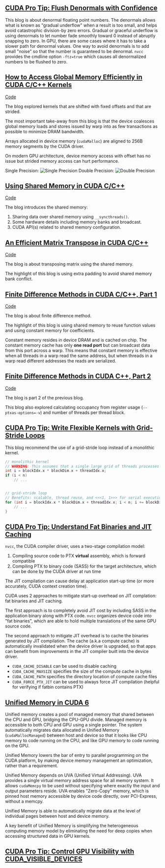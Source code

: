 ## [CUDA Pro Tip: Flush Denormals with Confidence](https://developer.nvidia.com/blog/cuda-pro-tip-flush-denormals-confidence/)

This blog is about denormal floating point numbers.
The denormals allows what is known as "gradual underflow" when a result is too small, and helps avoid catastrophic division-by zero errors.
Gradual or graceful underflow is using denormals to let number fade smoothly toward 0 instead of abruptly snapping to zero.
In GPU, there are some cases where it has to take a slower path for denormal values.
One way to avoid denormals is to add small "noise" so that the number is guaranteed to be denormal.
`nvcc` provides the cmdline option `-ftz=true` which causes all denormalized numbers to be flushed to zero.

## [How to Access Global Memory Efficiently in CUDA C/C++ Kernels](https://developer.nvidia.com/blog/how-access-global-memory-efficiently-cuda-c-kernels/)

[Code](src/gmem_access.cu)

The blog explored kernels that are shifted with fixed offsets and that are strided.

The most important take-away from this blog is that the device coalesces global memory loads and stores issued by warp into as few transactions as possible to minimize DRAM bandwidth.

Arrays allocated in device memory (`cudaMalloc`) are aligned to 256B memory segments by the CUDA driver.

On modern GPU architecture, device memory access with offset has no issue but strided memory access can hurt performance.

Single Precision: ![Single Precision](misc/bandwidth_single.png)
Double Precision: ![Double Precision](misc/bandwidth_double.png)

## [Using Shared Memory in CUDA C/C++](https://developer.nvidia.com/blog/using-shared-memory-cuda-cc/)

[Code](src/smem.cu)

The blog introduces the shared memory:

1. Sharing data over shared memory using `__syncthreads()`.
2. Some hardware details including memory banks and broadcast.
3. CUDA API(s) related to shared memory configuration.

## [An Efficient Matrix Transpose in CUDA C/C++](https://developer.nvidia.com/blog/efficient-matrix-transpose-cuda-cc/)

[Code](src/matrix_transpose.cu)

The blog is about transposing matrix using the shared memory.

The highlight of this blog is using extra padding to avoid shared memory bank conflict.

## [Finite Difference Methods in CUDA C/C++, Part 1](https://developer.nvidia.com/blog/finite-difference-methods-cuda-cc-part-1/)

[Code](src/finite_difference.cu)

The blog is about finite difference method.

The highlight of this blog is using shared memory to reuse function values and using constant memory for coefficients.

Constant memory resides in device DRAM and is cached on chip.
The constant memory cache has only **one read port** but can broadcast data from this port across a warp.
This means that constant memory is effective when all threads in a warp read the same address, but when threads in a warp read different addresses the reads are serialized.

## [Finite Difference Methods in CUDA C++, Part 2](https://developer.nvidia.com/blog/finite-difference-methods-cuda-c-part-2/)

[Code](src/finite_difference.cu)

The blog is part 2 of the previous blog.

This blog also explored calculating occupancy from register usage (`--ptxas-options=-v`) and number of threads per thread block.

## [CUDA Pro Tip: Write Flexible Kernels with Grid-Stride Loops](https://developer.nvidia.com/blog/cuda-pro-tip-write-flexible-kernels-grid-stride-loops/)

This blog recommend the use of a grid-stride loop instead of a monolithic kernel.

```cpp
// monolithic kernel
// WARNING: This assumes that a single large grid of threads processes the entire array in one pass
int i = blockIdx.x * blockDim.x + threadIdx.x;
if (i < n)
    // ...


// grid-stride loop
// Benefits: scalable, thread reuse, and <<<1, 1>>> for serial execution, which is useful for debugging
for (int i = blockIdx.x * blockDim.x + threadIdx.x; i < n; i += blockDim.x * gridDim.x) {
    // ...
}
```

## [CUDA Pro Tip: Understand Fat Binaries and JIT Caching](https://developer.nvidia.com/blog/cuda-pro-tip-understand-fat-binaries-jit-caching/)

`nvcc`, the CUDA compiler driver, uses a two-stage compilation model:

1. Compiling source code to PTX **virtual** assembly, which is forward compatible
2. Compiling PTX to binary code (SASS) for the target architecture, which can be done by the CUDA driver at run time

The JIT compilation can cause delay at application start-up time (or more accurately, CUDA context creation time).

CUDA uses 2 approaches to mitigate start-up overhead on JIT complation: fat binaries and JIT caching.

The first approach is to completely avoid JIT cost by including SASS in the application binary along with PTX code.
`nvcc` organizes device code into "fat binaries", which are able to hold multiple translations of the same GPU source code.

The second approach to mitigate JIT overhead is to cache the binaries generated by JIT compilation.
The cache (a.k.a compute cache) is automatically invalidated when the device driver is upgraded, so that apps can benefit from improvements in the JIT compiler built into the device driver.

- `CUDA_CACHE_DISABLE` can be used to disable caching
- `CUDA_CACHE_MAXSIZE` specifies the size of the compute cache in bytes
- `CUDA_CACHE_PATH` specifies the directory location of compute cache files
- `CUDA_FORCE_PTX_JIT` can be used to always force JIT compilation (helpful for verifying if fatbin contains PTX)

## [Unified Memory in CUDA 6](https://developer.nvidia.com/blog/unified-memory-in-cuda-6/)

Unified memory creates a pool of managed memory that shared between the CPU and GPU, bridging the CPU-GPU divide.
Managed memory is accessible to both CPU and GPU using a single pointer.
The system automatically migrates data allocated in Unified Memory (`cudaMallocManaged`) between host and device so that it looks like CPU memory to code running on the CPU, and like GPU memory to code running on the GPU.

Unified Memory lowers the bar of entry to parallel programming on the CUDA platform, by making device memory management an optimization, rather than a requirement.

Unified Memory depends on UVA (Unified Virtual Addressing).
UVA provides a single virtual memory address space for all memory system.
It allows `cudaMemcpy` to be used without specifying where exactly the input and output parameters reside.
UVA enables "Zero-Copy" memory, which is pinned host memory accessible by device code directly, over PCI-Express, without a memcpy.

Unified Memory is able to automatically migrate data at the level of individual pages between host and device memory.

A key benefit of Unified Memory is simplifying the heterogeneous computing memory model by eliminating the need for deep copies when accessing structured data in GPU kernels.

## [CUDA Pro Tip: Control GPU Visibility with CUDA_VISIBLE_DEVICES](https://developer.nvidia.com/blog/cuda-pro-tip-control-gpu-visibility-cuda_visible_devices/)
